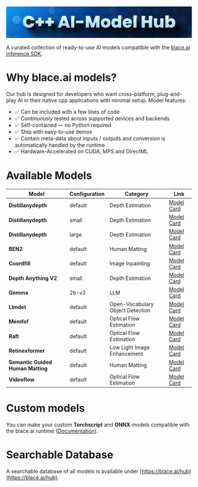 ![Header](HEADER.png)

A curated collection of ready-to-use AI models compatible with the [blace.ai inference SDK](https://github.com/blace-ai/blace-ai).

# Why blace.ai models?

Our hub is designed for developers who want cross-platform, plug-and-play AI in their native cpp applications with minimal setup. Model features:

- ✅ Can be included with a few lines of code
- ✅ Continuously tested across supported devices and backends
- ✅ Self-contained — no Python required
- ✅ Ship with easy-to-use demos
- ✅ Contain meta-data about inputs / outputs and conversion is automatically handled by the runtime
- ✅ Hardware-Accelerated on CUDA, MPS and DirectML

# Available Models
| Model | Configuration | Category | Link |
| -------- | ------- | ----- | ------ |
| **Distillanydepth** | default | Depth Estimation | [Model Card](https://github.com/blace-ai/hub/tree/main/Depth%20Estimation/DistillAnyDepth-default-ALL) |
| **Distillanydepth** | small | Depth Estimation | [Model Card](https://github.com/blace-ai/hub/tree/main/Depth%20Estimation/DistillAnyDepth-small-ALL) |
| **Distillanydepth** | large | Depth Estimation | [Model Card](https://github.com/blace-ai/hub/tree/main/Depth%20Estimation/DistillAnyDepth-large-ALL) |
| **BEN2** | default | Human Matting | [Model Card](https://github.com/blace-ai/hub/tree/main/Human%20Matting/ben2-default-ALL) |
| **Coordfill** | default | Image Inpainting | [Model Card](https://github.com/blace-ai/hub/tree/main/Image%20Inpainting/coordfill-default-ALL) |
| **Depth Anything V2** | small | Depth Estimation | [Model Card](https://github.com/blace-ai/hub/tree/main/Depth%20Estimation/depth_anything_v2-small-ALL) |
| **Gemma** | 2b-v2 | LLM | [Model Card](https://github.com/blace-ai/hub/tree/main/LLM/gemma-2b-v2-ALL) |
| **Llmdet** | default | Open-Vocabulary Object Detection | [Model Card](https://github.com/blace-ai/hub/tree/main/Open-Vocabulary%20Object%20Detection/llmdet-default-ALL) |
| **Memfof** | default | Optical Flow Estimation | [Model Card](https://github.com/blace-ai/hub/tree/main/Optical%20Flow%20Estimation/memfof-default-ALL) |
| **Raft** | default | Optical Flow Estimation | [Model Card](https://github.com/blace-ai/hub/tree/main/Optical%20Flow%20Estimation/raft-default-ALL) |
| **Retinexformer** | default | Low Light Image Enhancement | [Model Card](https://github.com/blace-ai/hub/tree/main/Low%20Light%20Image%20Enhancement/retinexformer-default-ALL) |
| **Semantic Guided Human Matting** | default | Human Matting | [Model Card](https://github.com/blace-ai/hub/tree/main/Human%20Matting/sghm-default-ALL) |
| **Videoflow** | default | Optical Flow Estimation | [Model Card](https://github.com/blace-ai/hub/tree/main/Optical%20Flow%20Estimation/videoflow-default-ALL) |
  

# Custom models
You can make your custom **Torchscript** and **ONNX** models compatible with the blace.ai runtime ([Documentation](https://blace-ai.github.io/blace-ai/model_wizard_creation.html)).

# Searchable Database
A searchable database of all models is available under [https://blace.ai/hub](https://blace.ai/hub).
